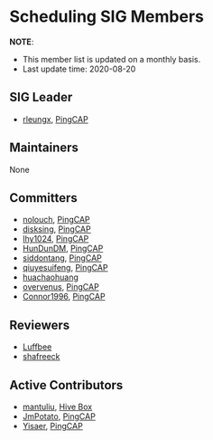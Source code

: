 # Scheduling SIG Members

**NOTE**:

* This member list is updated on a monthly basis.
* Last update time: 2020-08-20

## SIG Leader

* [rleungx](https://github.com/rleungx), [PingCAP](https://pingcap.com/en/)

## Maintainers

None

## Committers

* [nolouch](https://github.com/nolouch), [PingCAP](https://pingcap.com/en/)
* [disksing](https://github.com/disksing), [PingCAP](https://pingcap.com/en/)
* [lhy1024](https://github.com/lhy1024), [PingCAP](https://pingcap.com/en/)
* [HunDunDM](https://github.com/HunDunDM), [PingCAP](https://pingcap.com/en/)
* [siddontang](https://github.com/siddontang), [PingCAP](https://pingcap.com/en/)
* [qiuyesuifeng](https://github.com/qiuyesuifeng), [PingCAP](https://pingcap.com/en/)
* [huachaohuang](https://github.com/huachaohuang)
* [overvenus](https://github.com/overvenus), [PingCAP](https://pingcap.com/en/)
* [Connor1996](https://github.com/Connor1996), [PingCAP](https://pingcap.com/en/)

## Reviewers

* [Luffbee](https://github.com/Luffbee)
* [shafreeck](https://github.com/shafreeck)

## Active Contributors

* [mantuliu](https://github.com/mantuliu), [Hive Box](https://www.fcbox.com/en)
* [JmPotato](https://github.com/JmPotato), [PingCAP](https://pingcap.com/en/)
* [Yisaer](https://github.com/Yisaer), [PingCAP](https://pingcap.com/en/)

